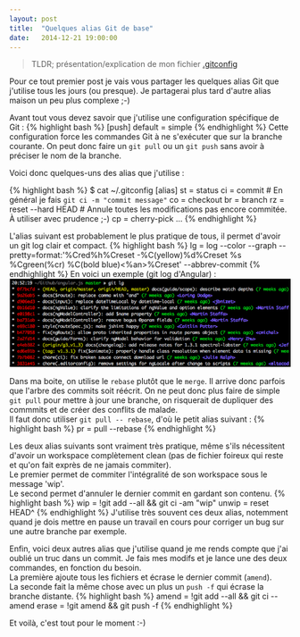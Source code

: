 ```yaml
---
layout: post
title:  "Quelques alias Git de base"
date:   2014-12-21 19:00:00
---
```


> TLDR; présentation/explication de mon fichier <a href="https://gist.github.com/roparz/de0e662fb980bdd8284e" target="_blank">.gitconfig</a>

Pour ce tout premier post je vais vous partager les quelques alias Git que j'utilise
tous les jours (ou presque). Je partagerai plus tard d'autre alias maison un peu plus
complexe ;-)

Avant tout vous devez savoir que j'utilise une configuration spécifique de Git<!--break--> :
{% highlight bash %}
[push]
  default = simple
{% endhighlight %}
Cette configuration force les commandes Git à ne s'exécuter que sur la branche
courante. On peut donc faire un `git pull` ou un `git push` sans avoir à préciser
le nom de la branche.

Voici donc quelques-uns des alias que j'utilise :

{% highlight bash %}
$ cat ~/.gitconfig
[alias]
  st = status
  ci = commit # En général je fais `git ci -m "commit message"`
  co = checkout
  br = branch
  rz = reset --hard HEAD # Annule toutes les modifications pas encore commitée. À utiliser avec prudence ;-)
  cp = cherry-pick
  ...
{% endhighlight %}

L'alias suivant est probablement le plus pratique de tous, il permet d'avoir un git log clair et compact.
{% highlight bash %}
lg = log --color --graph --pretty=format:'%Cred%h%Creset -%C(yellow)%d%Creset %s %Cgreen(%cr) %C(bold blue)<%an>%Creset' --abbrev-commit
{% endhighlight %}
En voici un exemple (git log d'Angular) :
![git log exemple](/assets/git-log.png)

Dans ma boite, on utilise le `rebase` plutôt que le `merge`. Il arrive donc parfois
que l'arbre des commits soit réécrit. On ne peut donc plus faire de simple `git pull`
pour mettre à jour une branche, on risquerait de dupliquer des commmits et de créer
des conflits de malade.<br/>
Il faut donc utiliser `git pull -- rebase`, d'où le petit alias suivant :
{% highlight bash %}
pr = pull --rebase
{% endhighlight %}

Les deux alias suivants sont vraiment très pratique, même s'ils nécessitent d'avoir
un workspace complètement clean (pas de fichier foireux qui reste et qu'on fait
exprès de ne jamais commiter).<br/>
Le premier permet de commiter l'intégralité de son workspace sous le message 'wip'.<br/>
Le second permet d'annuler le dernier commit en gardant son contenu.
{% highlight bash %}
wip = !git add --all && git ci -am "wip"
unwip = reset HEAD^
{% endhighlight %}
J'utilise très souvent ces deux alias, notemment quand je dois mettre en pause
un travail en cours pour corriger un bug sur une autre branche par exemple.

Enfin, voici deux autres alias que j'utilise quand je me rends compte que j'ai
oublié un truc dans un commit. Je fais mes modifs et je lance une des deux commandes,
en fonction du besoin.<br/>
La première ajoute tous les fichiers et écrase le dernier commit (`amend`).<br/>
La seconde fait la même chose avec un plus un `push -f` qui écrase la branche distante.
{% highlight bash %}
amend = !git add --all && git ci --amend
erase = !git amend && git push -f
{% endhighlight %}

Et voilà, c'est tout pour le moment :-)
